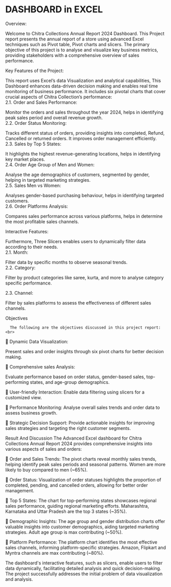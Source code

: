 # DASHBOARD in EXCEL
 Overview:
 
Welcome to Chitra Collections Annual Report 2024 Dashboard. This Project report presents the annual report of a store using advanced Excel techniques such as Pivot table, Pivot charts and slicers. The primary objective of this project is to analyse and visualize key business metrics, providing stakeholders with a comprehensive overview of sales performance.<br>

 Key Features of the Project:
 
This report uses Excel’s data Visualization and analytical capabilities, This Dashboard enhances data-driven decision making and enables real time monitoring of business performance. It includes six pivotal charts that cover crucial aspects of Chitra Collection’s performance:<br>
2.1. Order and Sales Performance:

Monitor the orders and sales throughout the year 2024, helps in identifying peak sales period and overall revenue growth.<br>
2.2. Order Status Monitoring:

Tracks different status of orders, providing insights into completed, Refund, Cancelled or returned orders. It improves order management efficiently.<br>
2.3. Sales by Top 5 States:

It highlights the highest revenue-generating locations, helps in identifying key market places.<br>
2.4. Order Age Group of Men and Women:

Analyse the age demographics of customers, segmented by gender, helping in targeted marketing strategies.<br>
2.5. Sales Men vs Women:

Analyses gender-based purchasing behaviour, helps in identifying targeted customers.<br>
2.6. Order Platforms Analysis: 

Compares sales performance across various platforms, helps in determine the most profitable sales channels.<br>

Interactive Features:

Furthermore, Three Slicers enables users to dynamically filter data according to their needs.<br>
2.1. Month:

Filter data by specific months to observe seasonal trends.<br>
2.2. Category:

Filter by product categories like saree, kurta, and more to analyse category specific performance.<br>

2.3. Channel:

Filter by sales platforms to assess the effectiveness of different sales channels.<br>

Objectives

      The following are the objectives discussed in this project report:<br>

	Dynamic Data Visualization: 

Present sales and order insights through six pivot charts for better decision making.<br>

	Comprehensive sales Analysis:

Evaluate performance based on order status, gender-based sales, top-performing states, and age-group demographics.<br>

	User-friendly Interaction:
Enable data filtering using slicers for a customized view.<br>

	Performance Monitoring:
Analyse overall sales trends and order data to assess business growth.<br>


	Strategic Decision Support: 
Provide actionable insights for improving sales strategies and targeting the right customer segments.<br>


 Result And Discussion
 The Advanced Excel dashboard for Chitra Collections Annual Report 2024 provides comprehensive insights into various aspects of sales and orders:<br>

	Order and Sales Trends: 
The pivot charts reveal monthly sales trends, helping identify peak sales periods and seasonal patterns. Women are more likely to buy compared to men (~65%).<br>

	Order Status: 
Visualization of order statuses highlights the proportion of completed, pending, and cancelled orders, allowing for better order management.<br>


	Top 5 States:
The chart for top-performing states showcases regional sales performance, guiding regional marketing efforts. Maharashtra, Karnataka and Uttar Pradesh are the top 3 states (~35%).<br>

	Demographic Insights:
The age group and gender distribution charts offer valuable insights into customer demographics, aiding targeted marketing strategies. Adult age group is max contributing (~50%).<br>


	Platform Performance:
The platform chart identifies the most effective sales channels, informing platform-specific strategies. Amazon, Flipkart and Myntra channels are max contributing (~80%).<br>


The dashboard's interactive features, such as slicers, enable users to filter data dynamically, facilitating detailed analysis and quick decision-making. The project successfully addresses the initial problem of data visualization and analysis.


